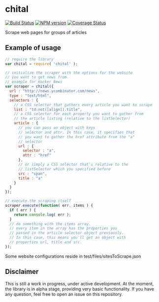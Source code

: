 chital
===
[![Build Status](https://travis-ci.org/anmonteiro/chital.svg?branch=master)](https://travis-ci.org/anmonteiro/chital)
[![NPM version](https://badge.fury.io/js/mns.svg)](http://badge.fury.io/js/mns)
[![Coverage Status](https://coveralls.io/repos/anmonteiro/chital/badge.svg?branch=master&service=github)](https://coveralls.io/github/anmonteiro/chital?branch=master)

Scrape web pages for groups of articles

## Example of usage

```javascript
// require the library
var chital = require( 'chital' );

// initialize the scraper with the options for the website
// you want to get news from.
// example for Hacker News
var scraper = chital({
  url : "http://news.ycombinator.com/news",
  type : "text/html",
  selectors : {
    // a CSS selector that gathers every article you want to scrape
    list : "td:not([align]).title",
    // a CSS selector for each property you want to gather from
    // the article listing (relative to the listSelector)
    article : {
      // you can pass an object with keys
      // selector and attr. In this case, it specifies that
      // you want to gather the href attribute from the "a"
      // selector
      url : {
        selector : "a",
        attr : "href"
      },
      // or simply a CSS selector that's relative to the
      // listSelector which you specified before
      src : "span",
      title : "a"
    }
  }
});

// execute the scraping itself
scraper.execute(function( err, items ) {
  if ( err ) {
    return console.log( err );
  }
  // do something with the items array.
  // every item in the array has the properties you
  // passed in the article selector object previously.
  // In this case, this means you'll get an object with
  // properties url, title and src.
});

```

Some website configurations reside in test/files/sitesToScrape.json

## Disclaimer

This is still a work in progress, under active development. At the moment, the library is in alpha stage, providing very basic functionality. If you have any question, feel free to open an issue on this repository.
